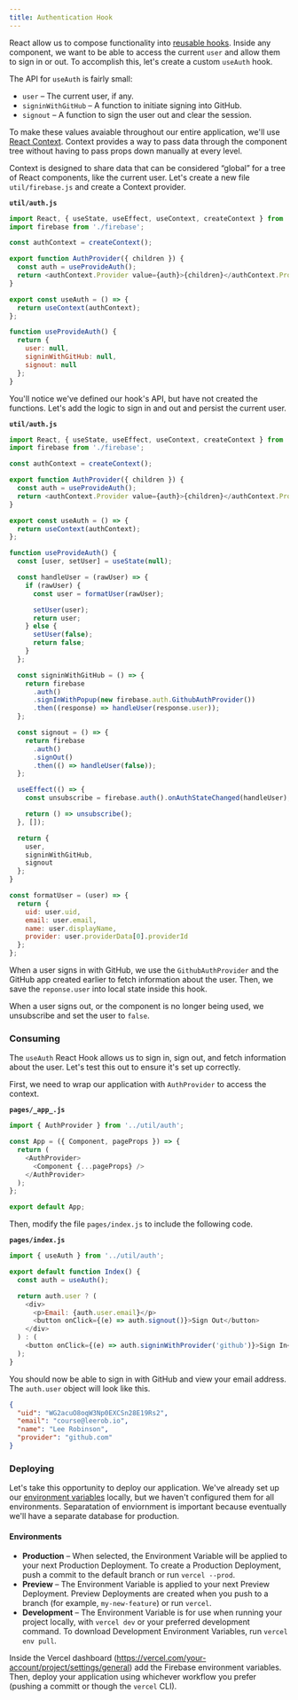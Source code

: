 ```yaml
---
title: Authentication Hook
---
```


React allow us to compose functionality into [reusable hooks](https://reactjs.org/docs/hooks-intro.html). Inside any component, we want to be able to access the current `user` and allow them to sign in or out. To accomplish this, let's create a custom `useAuth` hook.

The API for `useAuth` is fairly small:

- `user` – The current user, if any.
- `signinWithGitHub` – A function to initiate signing into GitHub.
- `signout` – A function to sign the user out and clear the session.

To make these values avaiable throughout our entire application, we'll use [React Context](https://reactjs.org/docs/context.html). Context provides a way to pass data through the component tree without having to pass props down manually at every level.

Context is designed to share data that can be considered “global” for a tree of React components, like the current user. Let's create a new file `util/firebase.js` and create a Context provider.

**`util/auth.js`**

```javascript {11,12,13}
import React, { useState, useEffect, useContext, createContext } from 'react';
import firebase from './firebase';

const authContext = createContext();

export function AuthProvider({ children }) {
  const auth = useProvideAuth();
  return <authContext.Provider value={auth}>{children}</authContext.Provider>;
}

export const useAuth = () => {
  return useContext(authContext);
};

function useProvideAuth() {
  return {
    user: null,
    signinWithGitHub: null,
    signout: null
  };
}
```

You'll notice we've defined our hook's API, but have not created the functions. Let's add the logic to sign in and out and persist the current user.

**`util/auth.js`**

```javascript {16,30,37,51,52,53}
import React, { useState, useEffect, useContext, createContext } from 'react';
import firebase from './firebase';

const authContext = createContext();

export function AuthProvider({ children }) {
  const auth = useProvideAuth();
  return <authContext.Provider value={auth}>{children}</authContext.Provider>;
}

export const useAuth = () => {
  return useContext(authContext);
};

function useProvideAuth() {
  const [user, setUser] = useState(null);

  const handleUser = (rawUser) => {
    if (rawUser) {
      const user = formatUser(rawUser);

      setUser(user);
      return user;
    } else {
      setUser(false);
      return false;
    }
  };

  const signinWithGitHub = () => {
    return firebase
      .auth()
      .signInWithPopup(new firebase.auth.GithubAuthProvider())
      .then((response) => handleUser(response.user));
  };

  const signout = () => {
    return firebase
      .auth()
      .signOut()
      .then(() => handleUser(false));
  };

  useEffect(() => {
    const unsubscribe = firebase.auth().onAuthStateChanged(handleUser);

    return () => unsubscribe();
  }, []);

  return {
    user,
    signinWithGitHub,
    signout
  };
}

const formatUser = (user) => {
  return {
    uid: user.uid,
    email: user.email,
    name: user.displayName,
    provider: user.providerData[0].providerId
  };
};
```

When a user signs in with GitHub, we use the `GithubAuthProvider` and the GitHub app created earlier to fetch information about the user. Then, we save the `reponse.user` into local state inside this hook.

When a user signs out, or the component is no longer being used, we unsubscribe and set the user to `false`.

### Consuming

The `useAuth` React Hook allows us to sign in, sign out, and fetch information about the user. Let's test this out to ensure it's set up correctly.

First, we need to wrap our application with `AuthProvider` to access the context.

**`pages/_app_.js`**

```javascript
import { AuthProvider } from '../util/auth';

const App = ({ Component, pageProps }) => {
  return (
    <AuthProvider>
      <Component {...pageProps} />
    </AuthProvider>
  );
};

export default App;
```

Then, modify the file `pages/index.js` to include the following code.

**`pages/index.js`**

```javascript
import { useAuth } from '../util/auth';

export default function Index() {
  const auth = useAuth();

  return auth.user ? (
    <div>
      <p>Email: {auth.user.email}</p>
      <button onClick={(e) => auth.signout()}>Sign Out</button>
    </div>
  ) : (
    <button onClick={(e) => auth.signinWithProvider('github')}>Sign In</button>
  );
}
```

You should now be able to sign in with GitHub and view your email address. The `auth.user` object will look like this.

```json
{
  "uid": "WG2acuO8oqW3Np0EXCSn28E19Rs2",
  "email": "course@leerob.io",
  "name": "Lee Robinson",
  "provider": "github.com"
}
```

### Deploying

Let's take this opportunity to deploy our application.
We've already set up our [environment variables](https://vercel.com/docs/v2/build-step#environment-variables) locally, but we haven't configured them for all environments. Separatation of enviornment is important because eventually we'll have a separate database for production.

#### Environments

- **Production** – When selected, the Environment Variable will be applied to your next Production Deployment. To create a Production Deployment, push a commit to the default branch or run `vercel --prod`.
- **Preview** – The Environment Variable is applied to your next Preview Deployment. Preview Deployments are created when you push to a branch (for example, `my-new-feature`) or run `vercel`.
- **Development** – The Environment Variable is for use when running your project locally, with `vercel dev` or your preferred development command. To download Development Environment Variables, run `vercel env pull`.

Inside the Vercel dashboard (https://vercel.com/your-account/project/settings/general) add the Firebase environment variables. Then, deploy your application using whichever workflow you prefer (pushing a committ or though the `vercel` CLI).
